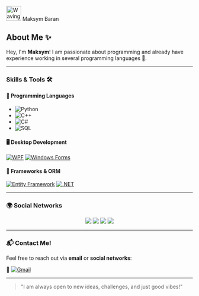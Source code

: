 <img src="https://media.giphy.com/media/hvRJCLFzcasrR4ia7z/giphy.gif" width="40px" alt="Waving Hand GIF" /> Maksym Baran

## About Me ✨
Hey, I'm **Maksym**! I am passionate about programming and already have experience working in several programming languages 📱.

---

### Skills & Tools 🛠️

#### 🌟 **Programming Languages**
- ![Python](https://img.shields.io/badge/Python-3776AB?style=flat-square&logo=python&logoColor=white)
- ![C++](https://img.shields.io/badge/C++-00599C?style=flat-square&logo=cplusplus&logoColor=white)
- ![C#](https://img.shields.io/badge/C%23-239120?style=flat-square&logo=csharp&logoColor=white)
- ![SQL](https://img.shields.io/badge/SQL-CC2927?style=flat-square&logo=microsoftsqlserver&logoColor=white)

#### 🖥️ **Desktop Development**
[![WPF](https://img.shields.io/badge/WPF-Intermediate-blue?style=flat-square&logo=windows)](https://learn.microsoft.com/en-us/dotnet/desktop/wpf/)
[![Windows Forms](https://img.shields.io/badge/WinForms-Intermediate-green?style=flat-square&logo=windows)](https://learn.microsoft.com/en-us/dotnet/desktop/winforms/)

#### 🔗 **Frameworks & ORM**
[![Entity Framework](https://img.shields.io/badge/Entity%20Framework-Intermediate-orange?style=flat-square&logo=dotnet)](https://learn.microsoft.com/en-us/ef/)
[![.NET](https://img.shields.io/badge/.NET-Intermediate-blue?style=flat-square&logo=.net)](https://dotnet.microsoft.com/)

---

### 🌍 **Social Networks**

<div align="center">
  <a href="https://t.me/UAJacobs"><img src="https://img.shields.io/badge/Telegram-2CA5E0?style=flat-square&logo=telegram&logoColor=white"></a>
  <a href="https://www.linkedin.com/in/maksym-baran-0b5667332/"><img src="https://img.shields.io/badge/LinkedIn-0A66C2?style=flat-square&logo=linkedin&logoColor=white"></a>
  <a href="https://www.instagram.com/m_aks.brn/"><img src="https://img.shields.io/badge/Instagram-2E5D91?style=flat-square&logo=instagram&logoColor=white"></a>
  <a href="https://x.com/jACOBS_ua"><img src="https://img.shields.io/badge/Twitter-1DA1F2?style=flat-square&logo=twitter&logoColor=white"></a>
</div>

---

### 📬 Contact Me!
Feel free to reach out via **email** or **social networks**:

📧 [![Gmail](https://img.shields.io/badge/Email-mmaksym.baran%40gmail.com-D14836?style=flat-square&logo=gmail&logoColor=white)](mailto:mmaksym.baran@gmail.com)

---

> "I am always open to new ideas, challenges, and just good vibes!"

